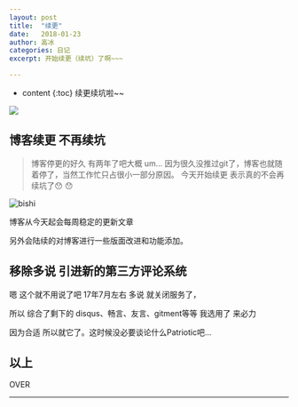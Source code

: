 ```yaml
---
layout: post
title:  "续更"
date:   2018-01-23
author: 高冰
categories: 日记
excerpt: 开始续更（续坑）了啊~~~

---
```

* content
{:toc}
续更续坑啦~~

![](http://7xonct.com1.z0.glb.clouddn.com/g6.jpg)




## 博客续更 不再续坑

> 博客停更的好久 有两年了吧大概 um... 因为很久没推过git了，博客也就随着停了，当然工作忙只占很小一部分原因。
> 今天开始续更 表示真的不会再续坑了:hushed: :hushed:


![bishi](http://7xonct.com1.z0.glb.clouddn.com/rabit/bisihi.gif)


博客从今天起会每周稳定的更新文章

另外会陆续的对博客进行一些版面改进和功能添加。




## 移除多说 引进新的第三方评论系统

嗯 这个就不用说了吧 17年7月左右 多说 就关闭服务了，

所以 综合了剩下的 disqus、畅言、友言、gitment等等 我选用了 来必力

因为合适 所以就它了。这时候没必要谈论什么Patriotic吧...


## 以上


OVER


---






